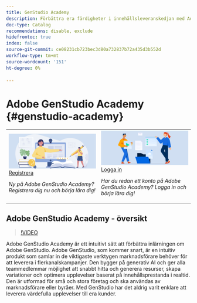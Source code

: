 ```yaml
---
title: GenStudio Academy
description: Förbättra era färdigheter i innehållsleveranskedjan med Adobe GenStudio Academy
doc-type: Catalog
recommendations: disable, exclude
hidefromtoc: true
index: false
source-git-commit: ce08231cb723bec3d80a732837b72a435d3b552d
workflow-type: tm+mt
source-wordcount: '151'
ht-degree: 0%

---
```



# Adobe GenStudio Academy {#genstudio-academy}

<table>
<tr>
  <td>
    <a href="https://learningmanager.adobe.com/accountiplogin?ipId=16970&amp;accesskey=c4988oojirhb5">
      <img alt="Anmäl dig till Adobe GenStudio Academy" src="/help/assets/card-create-assets.png" />
    </a>
    <div>
      <a href="https://learningmanager.adobe.com/accountiplogin?ipId=16970&amp;accesskey=c4988oojirhb5">
    Registrera
    </a>
    </div>
    <p>
    <em>Ny på Adobe GenStudio Academy? Registrera dig nu och börja lära dig!</em>
    <p>
  </td>
  <td>
    <a href="https://genstudioacademy.adobelearningmanager.com/">
    <img alt="Logga in på Adobe GenStudio Academy" src="/help/assets/card-manage-content.png" />
    </a>
    <div>
    <a href="https://genstudioacademy.adobelearningmanager.com/">
    Logga in
    </a>
    </div>
    <p>
    <em>Har du redan ett konto på Adobe GenStudio Academy? Logga in och börja lära dig!</em>
    </p>
  </td>
</tr>
</table>


## Adobe GenStudio Academy - översikt

>[!VIDEO](https://video.tv.adobe.com/v/3434938?autoplay=true&end=replay)

Adobe GenStudio Academy är ett intuitivt sätt att förbättra inlärningen om Adobe GenStudio. Adobe GenStudio, som kommer snart, är en intuitiv produkt som samlar in de viktigaste verktygen marknadsförare behöver för att leverera i flerkanalskampanjer. Den bygger på generativ AI och ger alla teammedlemmar möjlighet att snabbt hitta och generera resurser, skapa variationer och optimera upplevelser baserat på innehållsprestanda i realtid. Den är utformad för små och stora företag och ska användas av marknadsförare eller byråer. Med GenStudio har det aldrig varit enklare att leverera värdefulla upplevelser till era kunder.
